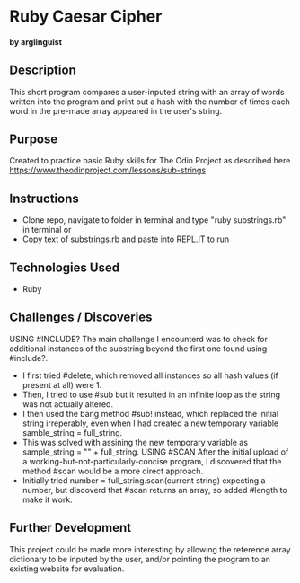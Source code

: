 # Ruby Caesar Cipher
#### by arglinguist
## Description
This short program compares a user-inputed string with an array of words written into the program and print out a hash with the number of times each word in the pre-made array appeared in the user's string.
## Purpose
Created to practice basic Ruby skills for The Odin Project as described here https://www.theodinproject.com/lessons/sub-strings
## Instructions
* Clone repo, navigate to folder in terminal and type "ruby substrings.rb" in terminal or 
* Copy text of substrings.rb and paste into REPL.IT to run
## Technologies Used
* Ruby
## Challenges / Discoveries
USING #INCLUDE?
The main challenge I encounterd was to check for additional instances of the substring beyond the first one found using #include?. 
* I first tried #delete, which removed all instances so all hash values (if present at all) were 1. 
* Then, I tried to use #sub but it resulted in an infinite loop as the string was not actually altered. 
* I then used the bang method #sub! instead, which replaced the initial string irreperably, even when I had created a new temporary variable samble_string = full_string. 
* This was solved with assining the new temporary variable as sample_string = "" + full_string.
USING #SCAN
After the initial upload of a working-but-not-particularly-concise program, I discovered that the method #scan would be a more direct approach.
* Initially tried number = full_string.scan(current string) expecting a number, but discoverd that #scan returns an array, so added #length to make it work.
## Further Development
This project could be made more interesting by allowing the reference array dictionary to be inputed by the user, and/or pointing the program to an existing website for evaluation.